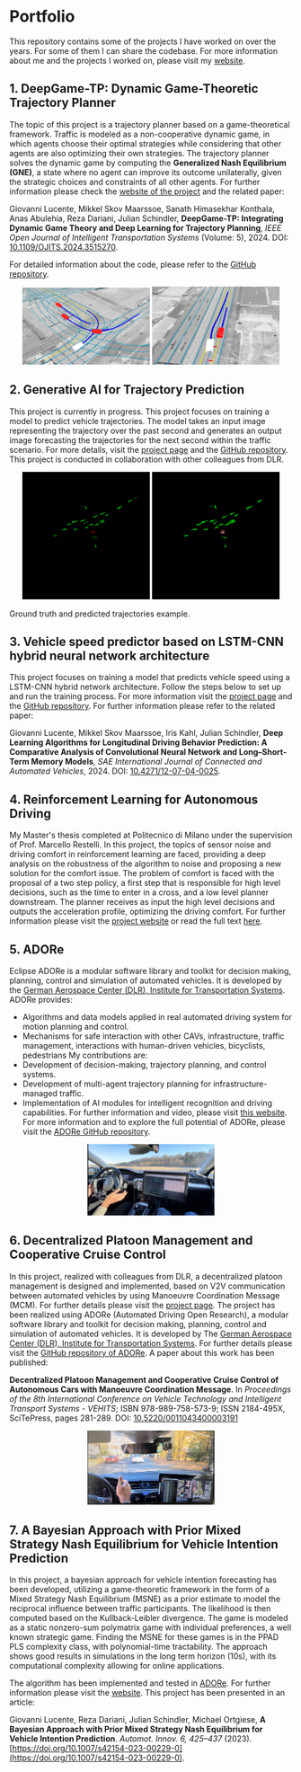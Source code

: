 # Portfolio
This repository contains some of the projects I have worked on over the years. For some of them I can share the codebase.
For more information about me and the projects I worked on, please visit my [website](https://giovannilucente.github.io/portfolio/).

## 1. DeepGame-TP: Dynamic Game-Theoretic Trajectory Planner
The topic of this project is a trajectory planner based on a game-theoretical framework. Traffic is modeled as a non-cooperative dynamic game, in which agents choose their optimal strategies while considering that other agents are also optimizing their own strategies. The trajectory planner solves the dynamic game by computing the **Generalized Nash Equilibrium (GNE)**, a state where no agent can improve its outcome unilaterally, given the strategic choices and constraints of all other agents. For further information please check the [website of the project](https://giovannilucente.github.io/dynamic_game_trajectory_planner/index.html) and the related paper:

Giovanni Lucente, Mikkel Skov Maarssoe, Sanath Himasekhar Konthala, Anas Abulehia, Reza Dariani, Julian Schindler, **DeepGame-TP: Integrating Dynamic Game Theory and Deep Learning for Trajectory Planning**, *IEEE Open Journal of Intelligent Transportation Systems* (Volume: 5), 2024. DOI: [10.1109/OJITS.2024.3515270](https://ieeexplore.ieee.org/document/10793110).

For detailed information about the code, please refer to the [GitHub repository](https://github.com/giovannilucente/dynamic_game_trajectory_planner).
<p align="center">
  <img src="media/Congested_Intersection.png" alt="Congested Intersection Image" width="45%"/>
  <img src="media/Overtaking.png" alt="Overtaking" width="45%"/>
</p>

## 2. Generative AI for Trajectory Prediction
This project is currently in progress.
This project focuses on training a model to predict vehicle trajectories. The model takes an input image representing the trajectory over the past second and generates an output image forecasting the trajectories for the next second within the traffic scenario.
For more details, visit the [project page](https://giovannilucente.github.io/portfolio/generative_ai_trajectory_prediction/index.html) and the [GitHub repository](https://github.com/giovannilucente/portfolio/tree/main/generative_ai_trajectory_prediction).
This project is conducted in collaboration with other colleagues from DLR.
<p align="center">
  <img src="media/2_21_ground_truth.png" alt="Congested Intersection Image" width="45%"/>
  <img src="media/2_21_output.png" alt="Overtaking" width="45%"/>
</p>
Ground truth and predicted trajectories example.

## 3. Vehicle speed predictor based on LSTM-CNN hybrid neural network architecture
This project focuses on training a model that predicts vehicle speed using a LSTM-CNN hybrid network architecture. Follow the steps below to set up and run the training process. For more information visit the [project page](https://giovannilucente.github.io/LSTM_CNN_vehicle_speed_predictor/index.html) and the [GitHub repository](https://github.com/giovannilucente/LSTM_CNN_vehicle_speed_predictor). For further information please refer to the related paper:

Giovanni Lucente, Mikkel Skov Maarssoe, Iris Kahl, Julian Schindler, **Deep Learning Algorithms for Longitudinal Driving Behavior Prediction: A Comparative Analysis of Convolutional Neural Network and Long–Short-Term Memory Models**, *SAE International Journal of Connected and Automated Vehicles*, 2024. DOI: [10.4271/12-07-04-0025](https://doi.org/10.4271/12-07-04-0025).

## 4. Reinforcement Learning for Autonomous Driving
My Master's thesis completed at Politecnico di Milano under the supervision of Prof. Marcello Restelli. 
In this project, the topics of sensor noise and driving comfort in reinforcement learning are faced, providing a deep analysis on the robustness of the algorithm to noise and proposing a new solution for the comfort issue. The problem of comfort is faced with the proposal of a two step policy, a first step that is responsible for high level decisions, such as the time to enter in a cross, and a low level planner downstream. The planner receives as input the high level decisions and outputs the acceleration profile, optimizing the driving comfort. 
For further information please visit the [project website](https://giovannilucente.github.io/portfolio/reinforcement_learning_autonomous_driving/index.html) or read the full text [here](https://www.politesi.polimi.it/handle/10589/165482).

## 5. ADORe
Eclipse ADORe is a modular software library and toolkit for decision making, planning, control and simulation of automated vehicles. 
It is developed by the [German Aerospace Center (DLR), Institute for Transportation Systems](https://www.dlr.de/en/ts/). ADORe provides: 
- Algorithms and data models applied in real automated driving system for motion planning and control.
- Mechanisms for safe interaction with other CAVs, infrastructure, traffic management, interactions with human-driven vehicles, bicyclists, pedestrians
My contributions are:
- Development of decision-making, trajectory planning, and control systems.
- Development of multi-agent trajectory planning for infrastructure-managed traffic.
- Implementation of AI modules for intelligent recognition and driving capabilities.
For further information and video, please visit [this website](https://giovannilucente.github.io/portfolio/adore/index.html).
For more information and to explore the full potential of ADORe, please visit the [ADORe GitHub repository](https://github.com/DLR-TS/adore?tab=readme-ov-file).
<p align="center">
  <img src="media/adore_picture.jpg" alt="ADORe picture" width="45%"/>
</p>

## 6. Decentralized Platoon Management and Cooperative Cruise Control
In this project, realized with colleagues from DLR, a decentralized platoon management is designed and implemented, based on V2V communication between automated 
vehicles by using Manoeuvre Coordination Message (MCM). For further details please visit the [project page](https://giovannilucente.github.io/portfolio/cooperative_cruise_control/index.html). The project has been realized using ADORe (Automated Driving Open Research), a modular software library and toolkit for decision making, planning, control and simulation of automated vehicles. It is developed by The [German Aerospace Center (DLR), Institute for Transportation Systems](https://www.dlr.de/en/ts/). For further details please visit the [GitHub repository of ADORe](https://github.com/DLR-TS/adore?tab=readme-ov-file).
A paper about this work has been published:

**Decentralized Platoon Management and Cooperative Cruise Control of Autonomous Cars with Manoeuvre Coordination Message**. In *Proceedings of the 8th International Conference on Vehicle Technology and Intelligent Transport Systems - VEHITS*; ISBN 978-989-758-573-9; ISSN 2184-495X, SciTePress, pages 281-289. DOI: [10.5220/0011043400003191](https://www.scitepress.org/Link.aspx?doi=10.5220/0011043400003191)

<p align="center">
  <img src="media/cooperative_cruise_control.jpg" alt="ADORe picture" width="45%"/>
</p>

## 7. A Bayesian Approach with Prior Mixed Strategy Nash Equilibrium for Vehicle Intention Prediction
In this project, a bayesian approach for vehicle intention forecasting has been developed, utilizing a game-theoretic framework 
in the form of a Mixed Strategy Nash Equilibrium (MSNE) as a prior estimate to model the reciprocal influence between traffic participants. 
The likelihood is then computed based on the Kullback-Leibler divergence. The game is modeled as a static nonzero-sum polymatrix game with 
individual preferences, a well known strategic game. Finding the MSNE for these games is in the PPAD PLS complexity class, with polynomial-time 
tractability. The approach shows good results in simulations in the long term horizon (10s), with its computational complexity allowing for online applications. 

The algorithm has been implemented and tested in [ADORe](https://github.com/DLR-TS/adore). For further information please visit the [website](https://giovannilucente.github.io/portfolio/bayesian_approach_prior_mixed_strategy_nash_equilibrium/index.html).
This project has been presented in an article: 

Giovanni Lucente, Reza Dariani, Julian Schindler, Michael Ortgiese, **A Bayesian Approach with Prior Mixed Strategy Nash Equilibrium for Vehicle Intention Prediction**. 
*Automot. Innov. 6, 425–437* (2023). [https://doi.org/10.1007/s42154-023-00229-0](https://doi.org/10.1007/s42154-023-00229-0).














